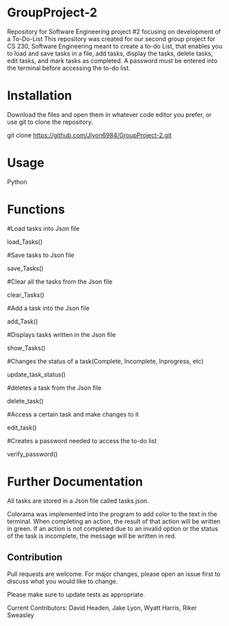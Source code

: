 # GroupProject-2

Repository for Software Engineering project #2 focusing on development of a To-Do-List
This repository was created for our second group project for CS 230, Software Engineering meant to create a to-do List, that enables you to load and save tasks in a file, add tasks, display the tasks, delete tasks, edit tasks, and mark tasks as completed. A password must be entered into the terminal before accessing the to-do list.

# Installation 

Download the files and open them in whatever code editor you prefer, or use git to clone the repository.

git clone https://github.com/Jlyon6984/GroupProject-2.git

# Usage
Python

# Functions

#Load tasks into Json file

load_Tasks()

#Save tasks to Json file

save_Tasks()

#Clear all the tasks from the Json file

clear_Tasks()

#Add a task into the Json file

add_Task()

#Displays tasks written in the Json file

show_Tasks()

#Changes the status of a task(Complete, Incomplete, Inprogress, etc)

update_task_status()

#deletes a task from the Json file

delete_task()

#Access a certain task and make changes to it

edit_task()

#Creates a password needed to access the to-do list

verify_password()

# Further Documentation
All tasks are stored in a Json file called tasks.json.

Colorama was implemented into the program to add color to the text in the terminal. When completing an action, the result of that action will be written in green. If an action is not completed due to an invalid option or the status of the task is incomplete, the message will be written in red. 

## Contribution
Pull requests are welcome. For major changes, please open an issue first
to discuss what you would like to change.

Please make sure to update tests as appropriate.

Current Contributors: 
  David Headen, Jake Lyon, Wyatt Harris, Riker Sweasley


